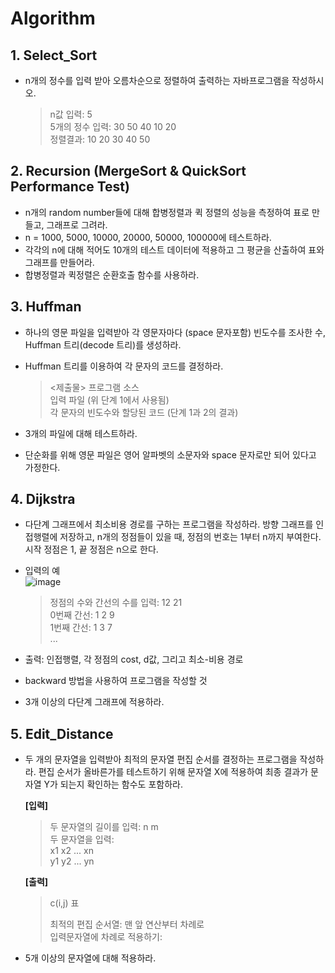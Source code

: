 # Algorithm

## 1. Select_Sort

* n개의 정수를 입력 받아 오름차순으로 정렬하여 출력하는 자바프로그램을 작성하시오.
    > n값 입력: 5  
    > 5개의 정수 입력: 30 50 40 10 20  
    > 정렬결과: 10 20 30 40 50

## 2. Recursion (MergeSort & QuickSort Performance Test)

* n개의 random number들에 대해 합병정렬과 퀵 정렬의 성능을 측정하여 표로 만들고, 그래프로 그려라.
* n = 1000, 5000, 10000, 20000, 50000, 100000에 테스트하라.
* 각각의 n에 대해 적어도 10개의 테스트 데이터에 적용하고 그 평균을 산출하여 표와  그래프를 만들어라.
* 합병정렬과 퀵정렬은 순환호출 함수를 사용하라.

## 3. Huffman

* 하나의 영문 파일을 입력받아 각 영문자마다 (space 문자포함) 빈도수를 조사한 수, Huffman 트리(decode 트리)를 생성하라.
* Huffman 트리를 이용하여 각 문자의 코드를 결정하라.

    > <제출물>
    > 프로그램 소스  
    > 입력 파일 (위 단계 1에서 사용됨)  
    > 각 문자의 빈도수와 할당된 코드 (단계 1과 2의 결과)

* 3개의 파일에 대해 테스트하라.
* 단순화를 위해 영문 파일은 영어 알파벳의 소문자와 space 문자로만 되어 있다고 가정한다.

## 4. Dijkstra

* 다단계 그래프에서 최소비용 경로를 구하는 프로그램을 작성하라. 방향 그래프를 인접행렬에 저장하고, n개의 정점들이 있을 때, 정점의 번호는 1부터 n까지 부여한다. 시작 정점은 1, 끝 정점은 n으로 한다.
* 입력의 예<br>
    ![image](https://user-images.githubusercontent.com/44025989/125076767-468d2380-e0fb-11eb-8f1e-60a00769f9e0.png)
    
    > 정점의 수와 간선의 수를 입력: 12 21  
    > 0번째 간선: 1 2 9  
    > 1번째 간선: 1 3 7  
    > ...

* 출력: 인접행렬, 각 정점의 cost, d값, 그리고 최소-비용 경로
* backward 방법을 사용하여 프로그램을 작성할 것
* 3개 이상의 다단계 그래프에 적용하라.

## 5. Edit_Distance

* 두 개의 문자열을 입력받아 최적의 문자열 편집 순서를 결정하는 프로그램을 작성하라. 편집 순서가 올바른가를 테스트하기 위해 문자열 X에 적용하여 최종 결과가 문자열 Y가 되는지 확인하는 함수도 포함하라.

    **[입력]**
    > 두 문자열의 길이를 입력: n m  
    > 두 문자열을 입력:  
    > x1 x2 ... xn  
    > y1 y2 ... yn  

    **[출력]**
    > c(i,j) 표  
    >  
    > 최적의 편집 순서열: 맨 앞 연산부터 차례로  
    > 입력문자열에 차례로 적용하기:

* 5개 이상의 문자열에 대해 적용하라.
